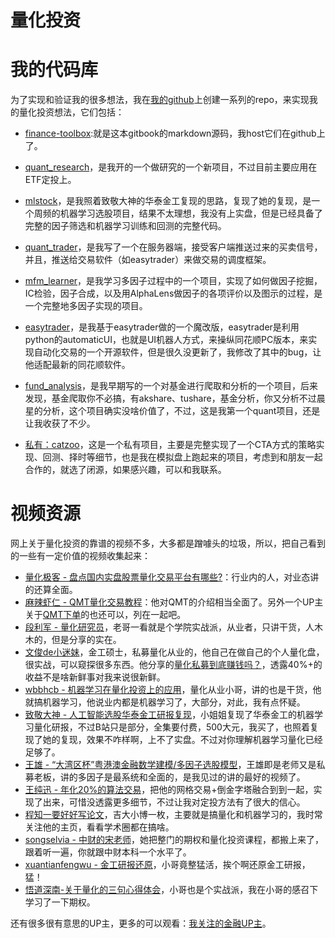 # 量化投资

# 我的代码库

为了实现和验证我的很多想法，我在[我的github](https://github.com/piginzoo)上创建一系列的repo，来实现我的量化投资想法，它们包括：

- [finance-toolbox](https://github.com/piginzoo/finance-toolbox):就是这本gitbook的markdown源码，我host它们在github上了。
- [quant_research](https://github.com/piginzoo/quant_research)，是我开的一个做研究的一个新项目，不过目前主要应用在ETF定投上。
- [mlstock](https://github.com/piginzoo/mlstock)，是我照着致敬大神的华泰金工复现的思路，复现了她的复现，是一个周频的机器学习选股项目，结果不太理想，我没有上实盘，但是已经具备了完整的因子筛选和机器学习训练和回测的完整代码。
- [quant_trader](https://github.com/piginzoo/quant_trader)，是我写了一个在服务器端，接受客户端推送过来的买卖信号，并且，推送给交易软件（如easytrader）来做交易的调度框架。
- [mfm_learner](https://github.com/piginzoo/mfm_learner)，是我学习多因子过程中的一个项目，实现了如何做因子挖掘，IC检验，因子合成，以及用AlphaLens做因子的各项评价以及图示的过程，是一个完整地多因子实现的项目。
- [easytrader](https://github.com/piginzoo/easytrader)，是我基于easytrader做的一个魔改版，easytrader是利用python的automaticUI，也就是UI机器人方式，来操纵同花顺PC版本，来实现自动化交易的一个开源软件，但是很久没更新了，我修改了其中的bug，让他适配最新的同花顺软件。
- [fund_analysis](https://github.com/piginzoo/fund_analysis)，是我早期写的一个对基金进行爬取和分析的一个项目，后来发现，基金爬取你不必搞，有akshare、tushare，基金分析，你又分析不过晨星的分析，这个项目确实没啥价值了，不过，这是我第一个quant项目，还是让我收获了不少。

- [私有：catzoo](https://github.com/piginzoo/ctazoo)，这是一个私有项目，主要是完整实现了一个CTA方式的策略实现、回测、择时等细节，也是我在模拟盘上跑起来的项目，考虑到和朋友一起合作的，就选了闭源，如果感兴趣，可以和我联系。

# 视频资源

网上关于量化投资的靠谱的视频不多，大多都是蹭噱头的垃圾，所以，把自己看到的一些有一定价值的视频收集起来：

- [量化极客 - 盘点国内实盘股票量化交易平台有哪些?](https://www.bilibili.com/video/BV1mg411Q7r3)：行业内的人，对业态讲的还算全面。
- [麻辣虾仁 - QMT量化交易教程](https://www.bilibili.com/video/BV1244y1p7Bp/)：他对QMT的介绍相当全面了。另外一个UP主关于[QMT下单](https://www.bilibili.com/video/BV1tL411g7Ys/)的也还可以，列在一起吧。
- [段利军 - 量化研究员](https://space.bilibili.com/601779814)，老哥一看就是个学院实战派，从业者，只讲干货，人木木的，但是分享的实在。
- [文俊de小迷妹](https://space.bilibili.com/341646539)，金工硕士，私募量化从业的，他自己在做自己的个人量化盘，很实战，可以窥探很多东西。他分享的[量化私募到底赚钱吗？](https://www.bilibili.com/video/BV113411f71j/)，透露40%+的收益不是啥新鲜事对我来说很新鲜。
- [wbbhcb - 机器学习在量化投资上的应用](https://www.bilibili.com/video/BV13S4y1a7kN/)，量化从业小哥，讲的也是干货，他就搞机器学习，他说业内都是机器学习了，大部分，对此，我有点怀疑。
- [致敬大神 - 人工智能选股华泰金工研报复现](https://www.bilibili.com/video/BV1564y1b7PR)，小姐姐复现了华泰金工的机器学习量化研报，不过B站只是部分，全集要付费，500大元，我买了，也照着复现了她的复现，效果不咋样啊，上不了实盘。不过对你理解机器学习量化已经足够了。
- [王雄 - “大湾区杯”粤港澳金融数学建模/多因子选股模型](https://www.bilibili.com/video/BV1rh411J7a3/)，王雄即是老师又是私募老板，讲的多因子是最系统和全面的，是我见过的讲的最好的视频了。
- [王纯迅 - 年化20%的算法交易](https://www.bilibili.com/video/BV1d5411P7Lt)，把他的网格交易+倒金字塔融合到到一起，实现了出来，可惜没透露更多细节，不过让我对定投方法有了很大的信心。
- [程知一要好好写论文](https://space.bilibili.com/346412402)，吉大小博一枚，主要就是搞量化和机器学习的，我时常关注他的主页，看看学术圈都在搞啥。
- [songselvia - 中财的宋老师](https://space.bilibili.com/46500199/)，她把整门的期权和量化投资课程，都搬上来了，跟着听一遍，你就跟中财本科一个水平了。
- [xuantianfengwu - 金工研报还原](https://www.bilibili.com/video/BV1RR4y157Qy)，小哥竟整猛活，挨个啊还原金工研报，猛！
- [悟道深南-关于量化的三句心得体会](https://www.bilibili.com/video/BV1uh411b7JA)，小哥也是个实战派，我在小哥的感召下学习了一下期权。

还有很多很有意思的UP主，更多的可以观看：[我关注的金融UP主](https://space.bilibili.com/12113825/fans/follow?tagid=368297)。
